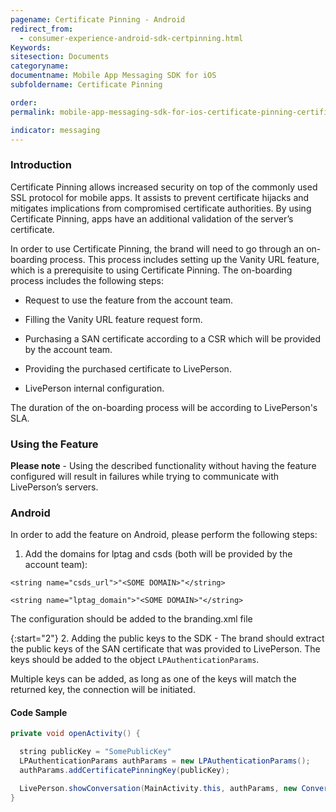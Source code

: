 ```yaml
---
pagename: Certificate Pinning - Android
redirect_from:
  - consumer-experience-android-sdk-certpinning.html
Keywords:
sitesection: Documents
categoryname:
documentname: Mobile App Messaging SDK for iOS
subfoldername: Certificate Pinning

order:
permalink: mobile-app-messaging-sdk-for-ios-certificate-pinning-certificate-pinning-android.html

indicator: messaging
---
```


### Introduction

Certificate Pinning allows increased security on top of the commonly used SSL protocol for mobile apps. It assists to prevent certificate hijacks and mitigates implications from compromised certificate authorities. By using Certificate Pinning, apps have an additional validation of the server’s certificate.

In order to use Certificate Pinning, the brand will need to go through an on-boarding process. This process includes setting up the Vanity URL feature, which is a prerequisite to using Certificate Pinning. The on-boarding process includes the following steps:

  * Request to use the feature from the account team.

  * Filling the Vanity URL feature request form.

  * Purchasing a SAN certificate according to a CSR which will be provided by the account team.

  * Providing the purchased certificate to LivePerson.

  * LivePerson internal configuration.

The duration of the on-boarding process will be according to LivePerson's SLA.

### Using the Feature

   **Please note** - Using the described functionality without having the feature configured will result in failures while trying to communicate with LivePerson’s servers.

### Android

In order to add the feature on Android, please perform the following steps:

1. Add the domains for lptag and csds (both will be provided by the account team):

`<string name="csds_url">"<SOME DOMAIN>"</string>‎`

`<string name="lptag_domain">"<SOME DOMAIN>"</string>`

The configuration should be added to the branding.xml file

{:start="2"}
2. Adding the public keys to the SDK - The brand should extract the public keys of the SAN certificate that was provided to LivePerson. The keys should be added to the object `LPAuthenticationParams`.

Multiple keys can be added, as long as one of the keys will match the returned key, the connection will be initiated.

#### Code Sample

```java
private void openActivity() {

  string publicKey = "SomePublicKey"
  LPAuthenticationParams authParams = new LPAuthenticationParams();
  authParams.addCertificatePinningKey(publicKey);

  LivePerson.showConversation(MainActivity.this, authParams, new ConversationViewParams(isReadOnly()));
}
```
